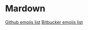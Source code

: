 
# Mardown

[Github emojis list](https://gist.github.com/rxaviers/7360908)
[Bitbucker emojis list](https://bitbucket.org/DACOFFEY/wiki/wiki/BITBUCKET/EMOJI/Emoji)
